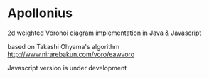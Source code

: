 # Apollonius
2d weighted Voronoi diagram implementation in Java &amp; Javascript

based on Takashi Ohyama's algorithm http://www.nirarebakun.com/voro/eawvoro 

Javascript version is under development
